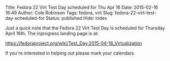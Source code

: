 Title: Fedora 22 Virt Test Day scheduled for Thu Apr 16
Date: 2015-02-16 16:49
Author: Cole Robinson
Tags: fedora, virt
Slug: fedora-22-virt-test-day-scheduled-for
Status: published
Hide: index

Just a quick note that the Fedora 22 Virt Test Day is scheduled for Thursday April 16th. The inprogress landing page is at:

<https://fedoraproject.org/wiki/Test_Day:2015-04-16_Virtualization>

If you're interested in helping out please mark your calendars.
